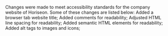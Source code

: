 Changes were made to meet accessibility standards for the company website of Horiseon. Some of these changes are listed below:
Added a browser tab website title;
Added comments for readability;
Adjusted HTML line spacing for readability;
Added semantic HTML elements for readability;
Added alt tags to images and icons;